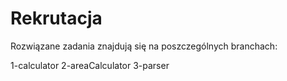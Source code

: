# Rekrutacja

Rozwiązane zadania znajdują się na poszczególnych branchach:

1-calculator
2-areaCalculator
3-parser
